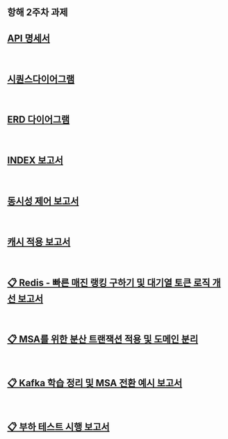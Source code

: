 ## 항해 2주차 과제

## [API 명세서](docs/API%20%EB%AA%85%EC%84%B8%EC%84%9C.md)

<br>

## [시퀀스다이어그램](docs/%EC%8B%9C%ED%80%80%EC%8A%A4%EB%8B%A4%EC%9D%B4%EC%96%B4%EA%B7%B8%EB%9E%A8.md)

<br>

## [ERD 다이어그램](https://github.com/user-attachments/assets/b5a70a4b-a3ad-4212-a22b-731953b912a9)

<br>

## [INDEX 보고서](https://tame-board-bb2.notion.site/4-1d89bafd176180f5a66ae4ccede0c5b7?pvs=4)

<br>

## [동시성 제어 보고서](https://tame-board-bb2.notion.site/5-1de9bafd17618022aef3ca3fbdfb53c5)

<br>

## [캐시 적용 보고서](https://tame-board-bb2.notion.site/6-1ed9bafd176180449371db0c51b6c7d3?pvs=4)

<br>

## [📋 Redis - 빠른 매진 랭킹 구하기  및 대기열 토큰 로직 개선 보고서](https://tame-board-bb2.notion.site/7-1f49bafd176180f89a91de4df776349b?pvs=4)

<br>

## [📋 MSA를 위한 분산 트랜잭션 적용 및 도메인 분리](https://tame-board-bb2.notion.site/8-1fb9bafd17618079894affa09a709316?pvs=4)

<br>

## [📋 Kafka 학습 정리 및 MSA 전환 예시 보고서](https://tame-board-bb2.notion.site/9-2029bafd176180c3a3e9e4daa7a3509a?pvs=4)

<br>

## [📋 부하 테스트 시행 보고서](https://tame-board-bb2.notion.site/10-2069bafd176180ae94c7f2d850b8c298?source=copy_link)
